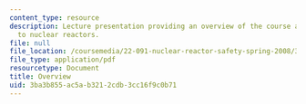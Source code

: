 ```yaml
---
content_type: resource
description: Lecture presentation providing an overview of the course and introduction
  to nuclear reactors.
file: null
file_location: /coursemedia/22-091-nuclear-reactor-safety-spring-2008/3ba3b855ac5ab3212cdb3cc16f9c0b71_MIT22_091S08_lec01.pdf
file_type: application/pdf
resourcetype: Document
title: Overview
uid: 3ba3b855-ac5a-b321-2cdb-3cc16f9c0b71
---
```

